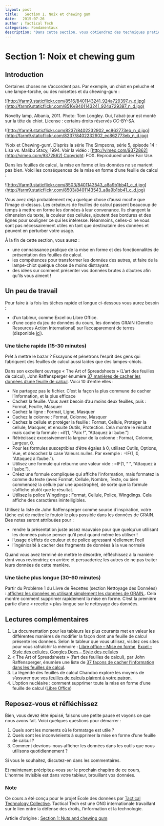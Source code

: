 ```yaml
---
layout: post
title:   Section 1. Noix et chewing gum
date:   2015-07-26
author : Tactical Tech
categories: Fondamentaux
description: "Dans cette section, vous obtiendrez des techniques pratiques pour mettre en forme vos données, des conseils pour présenter vos feuilles de calcul et des idées pour savoir comment montrer vos données brutes aux autres de sorte qu’ils vous aiment à la fin !"
---
```


# Section 1: Noix et chewing gum

## Introduction

Certaines choses ne s’accordent pas. Par exemple, un chiot en peluche et une lampe-torche, ou des noisettes et du chewing-gum :

![http://farm9.staticflickr.com/8516/8401143241_924a729397_n_d.jpg](http://farm9.staticflickr.com/8516/8401143241_924a729397_n_d.jpg)

Novelty lamp, Albania, 2011. Photo: Tom Longley. Oui, l’abat-jour est monté sur la tête du chiot. License : certains droits réservés CC-BY-SA.

![http://farm9.staticflickr.com/8237/8402232902_ec862773eb_n_d.jpg](http://farm9.staticflickr.com/8237/8402232902_ec862773eb_n_d.jpg)

‘Noix et Chewing-gum’. D’après la série The Simpsons, série 5, épisode 14 : Lisa vs. Malibu Stacy, 1994. Voir la vidéo : [http://vimeo.com/9372862](http://vimeo.com/9372862) Copyright: FOX. Reproduced under Fair Use.

Dans les feuilles de calcul, la mise en forme et les données ne se marient pas bien. Voici les conséquences de la mise en forme d’une feuille de calcul :

![http://farm9.staticflickr.com/8503/8401143543_a8a9b1bb41_c_d.jpg](http://farm9.staticflickr.com/8503/8401143543_a8a9b1bb41_c_d.jpg)

Vous avez déjà probablement reçu quelque chose d’aussi moche que l’image ci-dessus. Les créateurs de feuilles de calcul passent beaucoup de temps à mettre en forme les données à leur convenance. Ils changent la dimension du texte, la couleur des cellules, ajoutent des bordures et des lignes pour souligner ce qui les intéresse. Néanmoins, celles-ci ne vous sont pas nécessairement utiles en tant que destinataire des données et peuvent en perturber votre usage.

À la fin de cette section, vous aurez :

  * une connaissance pratique de la mise en forme et des fonctionnalités de présentation des feuilles de calcul.
  * les compétences pour transformer les données des autres, et faire de la lampe-chiot quelque chose de moins distrayant.
  * des idées sur comment présenter vos données brutes à d’autres afin qu’ils vous aiment !

## Un peu de travail

Pour faire à la fois les tâches rapide et longue ci-dessous vous aurez besoin :

  * d’un tableur, comme Excel ou Libre Office.
  * d’une copie du jeu de données du cours, les données GRAIN (Genetic Resources Action International) sur l’accaparement de terres (disponible [ici](http://datahub.io/dataset/grain-landgrab-data/resource/af57b7b2-f4e7-4942-88d3-83912865d116)).

### Une tâche rapide (15-30 minutes)

Prêt à mettre le bazar ? Essayons et pénetrons l’esprit des gens qui fabriquent des feuilles de calcul aussi laides que des lampes-chiots.

Dans son excellent ouvrage « The Art of Spreadsheets » (L’art des feuilles de calcul), John Raffensperger énumère [37 manières de cacher les données d’une feuille de calcul](http://john.raffensperger.org/ArtOfTheSpreadsheet/Chapter09_ShowAllTheInformation.html). Voici 10 d’entre elles :

  * Ne partagez pas le fichier. C’est la façon la plus commune de cacher l’information, et la plus efficace
  * Cachez la feuille. Vous avez besoin d’au moins deux feuilles, puis : Format, Feuille, Masquer
  * Cachez la ligne : Format, Ligne, Masquer
  * Cachez la colonne : Format, Colonne, Masquer
  * Cachez la cellule et protéger la feuille : Format, Cellule, Protéger la cellule, Masquer, et ensuite Outils, Protection. Cela montre le résultat mais cache la formule : =if(1, “Paix !”, “Attaquez à l’aube.”)
  * Rétrécissez excessivement la largeur de la colonne : Format, Colonne, Largeur, 0.
  * Pour les formules susceptibles d’être égales à 0, utilisez Outils, Options, Vue, et décochez la case Valeurs nulles. Par exemple : =IF(1, 0, “Attaquez à l’aube.”).
  * Utilisez une formule qui retourne une valeur vide : =IF(1, “ ”, “Attaquez à l’aube.”).
  * Créez une formule compliquée qui affiche l’information, mais formatez la comme du texte (avec Format, Cellule, Nombre, Texte, ou bien commencez la cellule par une apostrophe), de sorte que la formule s’affiche plutôt que le résultat.
  * Utilisez la police Wingdings : Format, Cellule, Police, Wingdings. Cela affiche des caractères inintelligibles.

Utilisez la liste de John Raffensperger comme source d’inspiration, votre tâche est de mettre le foutoir le plus possible dans les données de GRAIN. Des notes seront attribuées pour :

  * rendre la présentation juste assez mauvaise pour que quelqu’un utilisant les données puisse penser qu’il peut quand même les utiliser !
  * l’usage d’effets de couleur et de police agressant réellement l’oeil
  * l’ingéniosité à cacher des fragments de données à la vue normale

Quand vous avez terminé de mettre le désordre, réfléchissez à la manière dont vous reviendriez en arrière et persuaderiez les autres de ne pas traiter leurs données de cette manière.

### Une tâche plus longue (30-60 minutes)

Partir du Problème 1 du Livre de Recettes (section Nettoyage des Données) : [affichez les données en utilisant simplement les données de GRAIN.](http://schoolofdata.org/handbook/recipes/cleaning-data-with-spreadsheets/#problem-1-showing-the-data-plainly). Cela montre comment supprimer rapidement la mise en forme. C’est la première partie d’une « recette » plus longue sur le nettoyage des données.

## Lectures complémentaires

  1. La documentation pour les tableurs les plus courants met en valeur les différentes manières de modifier la façon dont une feuille de calcul présente les données. Selon le tableur que vous utilisez, visitez ces sites pour vous rafraîchir la mémoire : [Libre office – Mise en forme](https://help.libreoffice.org/Calc/Format), [Excel – Style des cellules](http://office.microsoft.com/en-us/excel-help/apply-create-or-remove-a-cell-style-HP001216732.aspx), [Googles Docs – Style des cellules](http://support.google.com/drive/bin/answer.py?hl=en&answer=46973)
  2. « The Art of Spreadsheets » (l’art des feuilles de calcul), par John Raffensperger, énumère une liste de [37 façons de cacher l’information dans les feuilles de calcul](http://john.raffensperger.org/ArtOfTheSpreadsheet/Chapter09_ShowAllTheInformation.html).
  3. La légende des feuilles de calcul Chandoo explore les moyens de s’assurer que [vos feuilles de calculs plairont à votre patron](http://chandoo.org/wp/2009/11/03/make-better-excel-sheets/).
  4. L’option nucléaire : comment supprimer toute la mise en forme d’une feuille de calcul ([Libre Office](https://help.libreoffice.org/Common/Undoing_Direct_Formatting_for_a_Document#Removing_all_Direct_Formatting_in_a_LibreOffice_Calc_Spreadsheet))

## Reposez-vous et réfléchissez

Bien, vous devez être épuisé, faisons une petite pause et voyons ce que nous avons fait. Voici quelques questions pour démarrer :

  1. Quels sont les moments où le formatage est utile ?
  2. Quels sont les inconvénients à supprimer la mise en forme d’une feuille de calcul ?
  3. Comment devrions-nous afficher les données dans les outils que nous utilisons quotidiennement ?

Si vous le souhaitez, discutez-en dans les commentaires.

Et maintenant précipitez-vous sur le prochain chapitre de ce cours, L’homme invisible est dans votre tableur, brouillant vos données.

### Note 

Ce cours a été conçu pour le projet École des données par [Tactical Technology Collective](http://tacticaltech.org/). Tactical Tech est une ONG internationale travaillant sur le lien entre la défense des droits, l’information et la technologie.  

Article d’origine : [Section 1: Nuts and chewing gum](http://schoolofdata.org/handbook/courses/data-cleaning-nuts-and-gum/)
